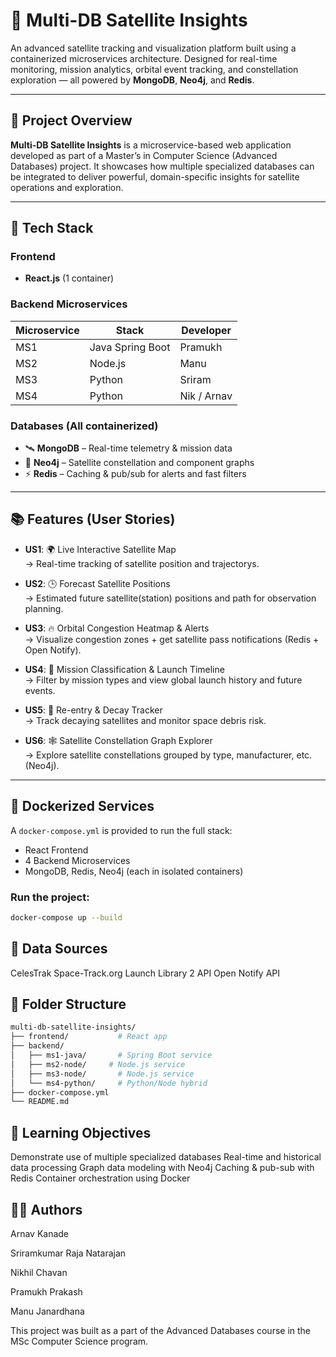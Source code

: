 # 🌌 Multi-DB Satellite Insights

An advanced satellite tracking and visualization platform built using a containerized microservices architecture. Designed for real-time monitoring, mission analytics, orbital event tracking, and constellation exploration — all powered by **MongoDB**, **Neo4j**, and **Redis**.

---

## 🚀 Project Overview

**Multi-DB Satellite Insights** is a microservice-based web application developed as part of a Master’s in Computer Science (Advanced Databases) project. It showcases how multiple specialized databases can be integrated to deliver powerful, domain-specific insights for satellite operations and exploration.

---

## 🧩 Tech Stack

### Frontend
- **React.js** (1 container)

### Backend Microservices
| Microservice | Stack                  | Developer   |
|--------------|------------------------|-------------|
| MS1          | Java Spring Boot       | Pramukh     |
| MS2          |  Node.js | Manu    |
| MS3          | Python                 | Sriram      |
| MS4          | Python       | Nik / Arnav |

### Databases (All containerized)
- 🛰️ **MongoDB** – Real-time telemetry & mission data
- 🧠 **Neo4j** – Satellite constellation and component graphs
- ⚡ **Redis** – Caching & pub/sub for alerts and fast filters

---

## 📚 Features (User Stories)

- **US1**: 🌍 Live Interactive Satellite Map  
  → Real-time tracking of satellite position and trajectorys.

- **US2**: 🕒 Forecast Satellite Positions  
  → Estimated future satellite(station) positions and path for observation planning.

- **US3**: 🔥 Orbital Congestion Heatmap & Alerts  
  → Visualize congestion zones + get satellite pass notifications (Redis + Open Notify).

- **US4**: 🚀 Mission Classification & Launch Timeline  
  → Filter by mission types and view global launch history and future events.

- **US5**: 🧾 Re-entry & Decay Tracker  
  → Track decaying satellites and monitor space debris risk.

- **US6**: 🕸️ Satellite Constellation Graph Explorer  
  → Explore satellite constellations grouped by type, manufacturer, etc. (Neo4j).

---

## 🐳 Dockerized Services

A `docker-compose.yml` is provided to run the full stack:
- React Frontend
- 4 Backend Microservices
- MongoDB, Redis, Neo4j (each in isolated containers)

### Run the project:
```bash
docker-compose up --build
```

## 📡 Data Sources
CelesTrak
Space-Track.org
Launch Library 2 API
Open Notify API

## 📂 Folder Structure
```bash
multi-db-satellite-insights/
├── frontend/           # React app
├── backend/
│   ├── ms1-java/       # Spring Boot service
│   ├── ms2-node/     # Node.js service
│   ├── ms3-node/       # Node.js service
│   └── ms4-python/     # Python/Node hybrid
├── docker-compose.yml
└── README.md
```

## 🧠 Learning Objectives
Demonstrate use of multiple specialized databases
Real-time and historical data processing
Graph data modeling with Neo4j
Caching & pub-sub with Redis
Container orchestration using Docker

## 👨‍💻 Authors
Arnav Kanade

Sriramkumar Raja Natarajan

Nikhil Chavan

Pramukh Prakash

Manu Janardhana

This project was built as a part of the Advanced Databases course in the MSc Computer Science program.

